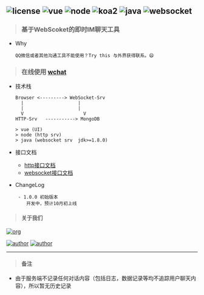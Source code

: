 ![license](https://img.shields.io/badge/license-GNU-100000.svg)
![vue](https://img.shields.io/badge/-vue-lightred.svg)
![node](https://img.shields.io/badge/-node-green.svg)
![koa2](https://img.shields.io/badge/-koa2-blue.svg)
![java](https://img.shields.io/badge/-java-green.svg)
![websocket](https://img.shields.io/badge/-websocket-lightred.svg)
---
> ### 基于WebScoket的即时IM聊天工具 
- Why

  ```
  QQ微信或者其他沟通工具不能使用？Try this 与外界获得联系。😄
  ```
> ### 在线使用 [wchat](https://wchat.thankjava.com)

- 技术栈

  ```
  Browser <---------> WebSocket-Srv
    |	                 |
    |	                 |
    V                      V
  HTTP-Srv   -----------> MongoDB

  > vue (UI)
  > node (http srv)
  > java (websocket srv  jdk>=1.8.0)
  ```
- 接口文档

  - [http接口文档](https://github.com/lazy-koala/wchat/blob/master/doc/api/http.md)
  - [websocket接口文档](https://github.com/lazy-koala/wchat/blob/master/doc/api/websocket.md)
  
- ChangeLog

  ```
   - 1.0.0 初始版本
      开发中，预计10月初上线
  ```
  
> #### 关于我们

[![org](https://img.shields.io/badge/org-@LazyKoala-yellow.svg)](https://github.com/lazy-koala/)

[![author](https://img.shields.io/badge/author-@qazyuan-blue.svg)](https://github.com/qazyuan/) [![author](https://img.shields.io/badge/author-@thankjava-blue.svg)](https://github.com/thankjava/)

---
> #### 备注
- 由于服务端不记录任何对话内容（包括日志，数据记录等均不追踪用户聊天内容），所以暂无历史记录
